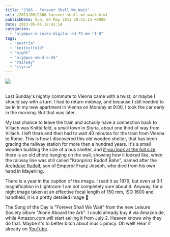 ```yaml
---
title: "2386 - Forever Shall We Wait"
url: /2013/05/2386-forever-shall-we-wait.html
publishDate: Sun, 05 May 2013 10:41:14 +0000
date: 2013-05-05 12:41:14
categories: 
  - "olympus-m-zuiko-digital-ed-75-mm-f1-8"
tags: 
  - "austria"
  - "knittelfeld"
  - "night"
  - "olympus-om-d-e-m5"
  - "railway"
  - "styria"
---
```

<div class="container">
<div class="center"><a target="_blank" href="https://d25zfm9zpd7gm5.cloudfront.net/1200x1200/2013/20130428_205146_lr.jpg"><img src="https://d25zfm9zpd7gm5.cloudfront.net/0600x0600/2013/20130428_205146_lr.jpg" /></a></div>
</div>
<br />

Last Sunday's nightly commute to Vienna came with a twist, or maybe I should say with a turn. I had to return midway, and because I still needed to be in in my new apartment in Vienna on Monday at 9:00, I took the car early in the morning. But that was later.

My last chance to leave the train and actually have a connection back to Villach was Knittelfeld, a small town in Styria, about one third of way from Villach. I left there and then had to wait 40 minutes for the train from Vienna to Rome. This is how I discovered this old wooden shelter, that has been gracing the railway station for more then a hundred years. It's a small wooden building the size of a bus shelter, and <a href="http://www.flickr.com/photos/amanessinger/8699142261/sizes/o/in/photostream/" target="_blank">if you look at the full size</a>, there is an old photo hanging on the wall, showing how it looked like, when the railway line was still called "Kronprinz Rudolf Bahn", named after the <a href="http://en.wikipedia.org/wiki/Rudolf,_Crown_Prince_of_Austria" target="_blank">Archduke Rudolf</a>, son of Emperor Franz Joseph, who died from his own hand in Mayerling.

 There is a year in the caption of the image. I read it as 1879, but even at 3:1 magnification in Lightroom I am not completely sure about it. Anyway, for a night image taken at an effective focal length of 150 mm, ISO 1600 and handheld, it is a pretty detailed image 🙂

The Song of the Day is "Forever Shall We Wait" from the new Leisure Society album "Alone Aboard the Ark". I could already buy it via Amazon.de, while Amazon.com will start selling it from July 2. Heaven knows why they do that. Maybe it's to better bitch about music piracy. Oh well! Hear it already on <a href="http://www.youtube.com/watch?v=ZFbl-D5xJ2E" target="_blank">YouTube</a>.

